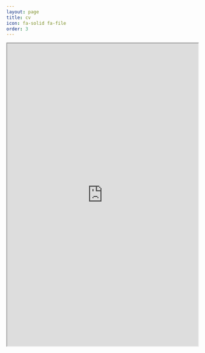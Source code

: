 ```yaml
---
layout: page
title: cv
icon: fa-solid fa-file
order: 3
---
```


<iframe src="https://docs.google.com/viewer?url=https://raw.githubusercontent.com/caterer-z-t/caterer-z-t.github.io/49f44fdea46a3db93f4755f28d3420387af86e2b/assets/pdf/zc_cv_academia.pdf&embedded=true" width="100%" height="800px"></iframe>
